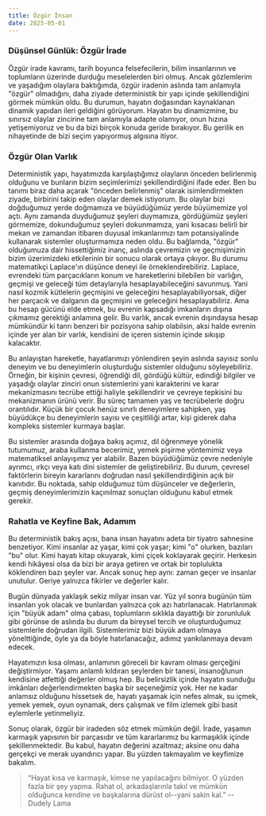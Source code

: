 ```yaml
---
title: Özgür İnsan
date: 2025-05-01
---
```


### Düşünsel Günlük: Özgür İrade

Özgür irade kavramı, tarih boyunca felsefecilerin, bilim insanlarının ve toplumların üzerinde durduğu meselelerden biri olmuş. Ancak gözlemlerim ve yaşadığım olaylara baktığımda, özgür iradenin aslında tam anlamıyla "özgür" olmadığını, daha ziyade deterministik bir yapı içinde şekillendiğini görmek mümkün oldu. Bu durumun, hayatın doğasından kaynaklanan dinamik yapıdan ileri geldiğini görüyorum. Hayatın bu dinamizmine, bu sınırsız olaylar zincirine tam anlamıyla adapte olamıyor, onun hızına yetişemiyoruz ve bu da bizi birçok konuda geride bırakıyor. Bu gerilik en nihayetinde de bizi seçim yapıyormuş algısına itiyor.

### Özgür Olan Varlık

Deterministik yapı, hayatımızda karşılaştığımız olayların önceden belirlenmiş olduğunu ve bunların bizim seçimlerimizi şekillendirdiğini ifade eder. Ben bu tanımı biraz daha açarak "önceden belirlenmiş" olarak isimlendirmekten ziyade, birbirini takip eden olaylar demek istiyorum. Bu olaylar bizi doğduğumuz yerde doğmamıza ve büyüdüğümüz yerde büyümemize yol açtı. Aynı zamanda duyduğumuz şeyleri duymamıza, gördüğümüz şeyleri görmemize, dokunduğumuz şeyleri dokunmamıza, yani kısacası belirli bir mekan ve zamandan itibaren duyusal imkanlarımızı tam potansiyalinde kullanarak sistemler oluşturmamıza neden oldu. Bu bağlamda, "özgür" olduğumuza dair hissettiğimiz inanç, aslında çevremizin ve geçmişimizin bizim üzerimizdeki etkilerinin bir sonucu olarak ortaya çıkıyor. Bu durumu matematikçi Laplace'ın düşünce deneyi ile örneklendirebiliriz. Laplace, evrendeki tüm parçacıkların konum ve hareketlerini bilebilen bir varlığın, geçmişi ve geleceği tüm detaylarıyla hesaplayabileceğini savunmuş. Yani nasıl kozmik kütlelerin geçmişini ve geleceğini hesaplayabiliyorsak, diğer her parçacık ve dalganın da geçmişini ve geleceğini hesaplayabiliriz. Ama bu hesap gücünü elde etmek, bu evrenin kapsadığı imkanların dışına çıkmamız gerektiği anlamına gelir. Bu varlık, ancak evrenin dışındaysa hesap mümkündür ki tanrı benzeri bir pozisyona sahip olabilsin, aksi halde evrenin içinde yer alan bir varlık, kendisini de içeren sistemin içinde sıkışıp kalacaktır.

Bu anlayıştan hareketle, hayatlarımızı yönlendiren şeyin aslında sayısız sonlu deneyim ve bu deneyimlerin oluşturduğu sistemler olduğunu söyleyebiliriz. Örneğin, bir kişinin çevresi, öğrendiği dil, gördüğü kültür, edindiği bilgiler ve yaşadığı olaylar zinciri onun sistemlerini yani karakterini ve karar mekanizmasını tecrübe ettiği haliyle şekillendirir ve çevreye tepkisini bu mekanizmanın ürünü verir. Bu süreç tamamen yaş ve tecrübelerle doğru orantılıdır. Küçük bir çocuk henüz sınırlı deneyimlere sahipken, yaş büyüdükçe bu deneyimlerin sayısı ve çeşitliliği artar, kişi giderek daha kompleks sistemler kurmaya başlar.

Bu sistemler arasında doğaya bakış açımız, dil öğrenmeye yönelik tutumumuz, araba kullanma becerimiz, yemek pişirme yöntemimiz veya matematiksel anlayışımız yer alabilir. Bazen büyüdüğümüz çevre nedeniyle ayrımcı, ırkçı veya katı dini sistemler de geliştirebiliriz. Bu durum, çevresel faktörlerin bireyin kararlarını doğrudan nasıl şekillendirdiğinin açık bir kanıtıdır. Bu noktada, sahip olduğumuz tüm düşünceler ve değerlerin, geçmiş deneyimlerimizin kaçınılmaz sonuçları olduğunu kabul etmek gerekir.

### Rahatla ve Keyfine Bak, Adamım

Bu deterministik bakış açısı, bana insan hayatını adeta bir tiyatro sahnesine benzetiyor. Kimi insanlar az yaşar, kimi çok yaşar; kimi "o" olurken, bazıları "bu" olur. Kimi hayatı kitap okuyarak, kimi çiçek koklayarak geçirir. Herkesin kendi hikâyesi olsa da bizi bir araya getiren ve ortak bir toplulukta köklendiren bazı şeyler var. Ancak sonuç hep aynı: zaman geçer ve insanlar unutulur. Geriye yalnızca fikirler ve değerler kalır.

Bugün dünyada yaklaşık sekiz milyar insan var. Yüz yıl sonra bugünün tüm insanları yok olacak ve bunlardan yalnızca çok azı hatırlanacak. Hatırlanmak için "büyük adam" olma çabası, toplumların sıklıkla dayattığı bir zorunluluk gibi görünse de aslında bu durum da bireysel tercih ve oluşturduğumuz sistemlerle doğrudan ilgili. Sistemlerimiz bizi büyük adam olmaya yönelttiğinde, öyle ya da böyle hatırlanacağız, adımız yankılanmaya devam edecek.

Hayatımızın kısa olması, anlamının göreceli bir kavram olması gerçeğini değiştirmiyor. Yaşamı anlamlı kıldıran şeylerden bir tanesi, insanoğlunun kendisine atfettiği değerler olmuş hep. Bu belirsizlik içinde hayatın sunduğu imkânları değerlendirmekten başka bir seçeneğimiz yok. Her ne kadar anlamsız olduğunu hissetsek de, hayatı yaşamak için nefes almak, su içmek, yemek yemek, oyun oynamak, ders çalışmak ve film izlemek gibi basit eylemlerle yetinmeliyiz.

Sonuç olarak, özgür bir iradeden söz etmek mümkün değil. İrade, yaşamın karmaşık yapısının bir parçasıdır ve tüm kararlarımız bu karmaşıklık içinde şekillenmektedir. Bu kabul, hayatın değerini azaltmaz; aksine onu daha gerçekçi ve merak uyandırıcı yapar. Bu yüzden takmayalım ve keyfimize bakalım.

>“Hayat kısa ve karmaşık, kimse ne yapılacağını bilmiyor. O yüzden fazla bir şey yapma. Rahat ol, arkadaşlarınla takıl ve mümkün olduğunca kendine ve başkalarına dürüst ol--yani sakin kal.” -- Dudely Lama
